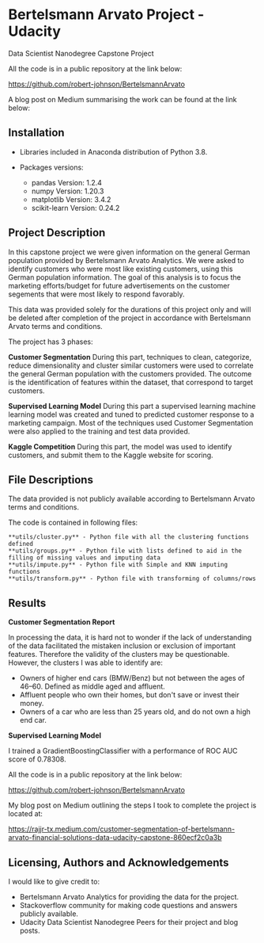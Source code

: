 # Bertelsmann Arvato Project - Udacity

Data Scientist Nanodegree Capstone Project

All the code is in a public repository at the link below:

https://github.com/robert-johnson/BertelsmannArvato

A blog post on Medium summarising the work can be found at the link below:

<medium url to post>

## Installation

- Libraries included in Anaconda distribution of Python 3.8.
- Packages versions:

    - pandas Version: 1.2.4
    - numpy Version: 1.20.3
    - matplotlib Version: 3.4.2
    - scikit-learn Version: 0.24.2

## Project Description

In this capstone project we were given information on the general German population provided by Bertelsmann Arvato Analytics.  We were asked to identify customers who were most like existing customers, using this German population information.  The goal of this analysis is to focus the marketing efforts/budget for future advertisements on the customer segements that were most likely to respond favorably.
  
This data was provided solely for the durations of this project only and will be deleted after completion of the project
in accordance with Bertelsmann Arvato terms and conditions.

The project has 3 phases:

**Customer Segmentation**
During this part, techniques to clean, categorize, reduce dimensionality and cluster similar customers were used to correlate the general German population with the customers provided.  The outcome is the identification of features within the dataset, that correspond to target customers.

**Supervised Learning Model**
During this part a supervised learning machine learning model was created and tuned to predicted customer response to a marketing campaign.  Most of the techniques used Customer Segmentation were also applied to the training and test data provided.

**Kaggle Competition**
During this part, the model was used to identify customers, and submit them to the Kaggle website for scoring.
    
## File Descriptions

The data provided is not publicly available according to Bertelsmann Arvato terms and conditions.

The code is contained in following files:

    **utils/cluster.py** - Python file with all the clustering functions defined
    **utils/groups.py** - Python file with lists defined to aid in the filling of missing values and imputing data
    **utils/impute.py** - Python file with Simple and KNN imputing functions
    **utils/transform.py** - Python file with transforming of columns/rows

## Results

**Customer Segmentation Report**

In processing the data, it is hard not to wonder if the lack of understanding of the data facilitated the mistaken inclusion or exclusion of important features.  Therefore the validity of the clusters may be questionable.  However, the clusters I was able to identify are:

- Owners of higher end cars (BMW/Benz) but not between the ages of 46–60. Defined as middle aged and affluent.
- Affluent people who own their homes, but don't save or invest their money.
- Owners of a car who are less than 25 years old, and do not own a high end car.


**Supervised Learning Model**

I trained a GradientBoostingClassifier with a performance of ROC AUC score of 0.78308.

All the code is in a public repository at the link below:

https://github.com/robert-johnson/BertelsmannArvato

My blog post on Medium outlining the steps I took to complete the project is located at:

https://rajjr-tx.medium.com/customer-segmentation-of-bertelsmann-arvato-financial-solutions-data-udacity-capstone-860ecf2c0a3b

## Licensing, Authors and Acknowledgements

I would like to give credit to:

- Bertelsmann Arvato Analytics for providing the data for the project.
- Stackoverflow community for making code questions and answers publicly available.
- Udacity Data Scientist Nanodegree Peers for their project and blog posts.
